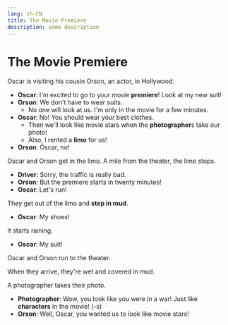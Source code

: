 ```yaml
---
lang: zh-CN
title: The Movie Premiere
description: some description
---
```


# The Movie **Premiere**

Oscar is visiting his cousin Orson, an actor, in Hollywood.

- **Oscar**: I'm excited to go to your movie **premiere**! Look at my new suit!
- **Orson**: We don't have to wear suits.
  - No one will look at us. I'm only in the movie for a few minutes.
- **Oscar**: No! You should wear your best clothes.
  - Then we'll look like movie stars when the **photographer**s take our photo!
  - Also, I rented a **limo** for us!
- **Orson**: Oscar, no!

Oscar and Orson get in the limo. A mile from the theater, the limo stops.

- **Driver**: Sorry, the traffic is really bad.
- **Orson**: But the premiere starts in twenty minutes!
- **Oscar**: Let's run!

They get out of the limo and **step in mud**.

- **Oscar**: My shoes!

It starts raining.

- **Oscar**: My suit!

Oscar and Orson run to the theater.

When they arrive, they're wet and covered in mud.

A photographer takes their photo.

- **Photographer**: Wow, you look like you were in a war! Just like **characters** in the movie! (-s)
- **Orson**: Well, Oscar, you wanted us to look like movie stars!

